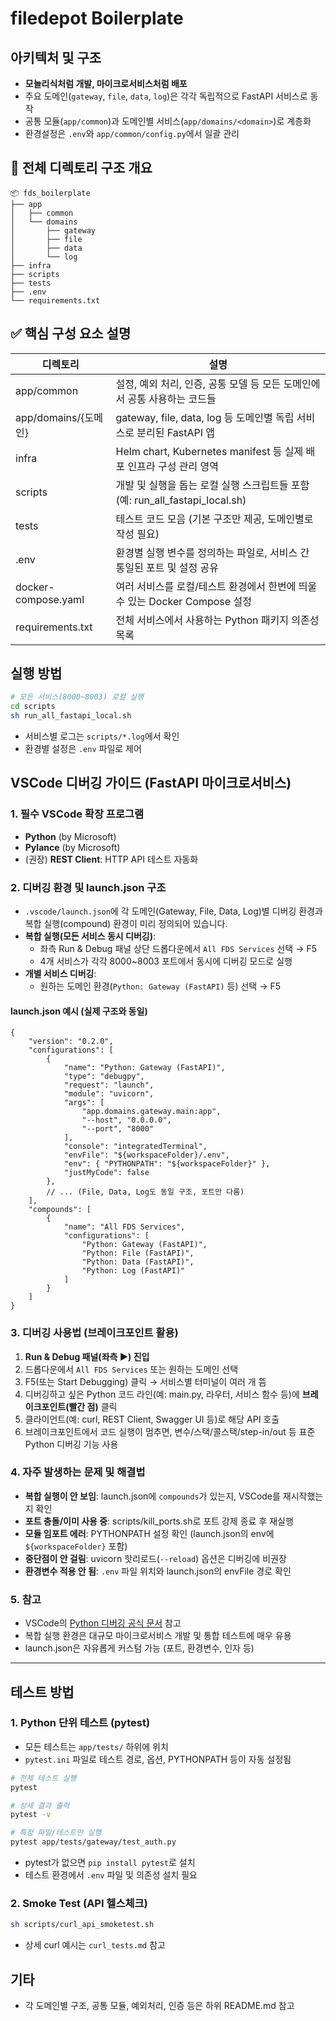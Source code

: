# filedepot Boilerplate

## 아키텍처 및 구조

- **모놀리식처럼 개발, 마이크로서비스처럼 배포**
- 주요 도메인(`gateway`, `file`, `data`, `log`)은 각각 독립적으로 FastAPI 서비스로 동작
- 공통 모듈(`app/common`)과 도메인별 서비스(`app/domains/<domain>`)로 계층화
- 환경설정은 `.env`와 `app/common/config.py`에서 일괄 관리


## 📁 전체 디렉토리 구조 개요

```
📦 fds_boilerplate
├── app
│   ├── common
│   └── domains
│       ├── gateway
│       ├── file
│       ├── data
│       └── log
├── infra
├── scripts
├── tests
├── .env
└── requirements.txt
```

## ✅ 핵심 구성 요소 설명

| 디렉토리             | 설명                                                                 |
|----------------------|----------------------------------------------------------------------|
| app/common           | 설정, 예외 처리, 인증, 공통 모델 등 모든 도메인에서 공통 사용하는 코드들 |
| app/domains/{도메인} | gateway, file, data, log 등 도메인별 독립 서비스로 분리된 FastAPI 앱    |
| infra                | Helm chart, Kubernetes manifest 등 실제 배포 인프라 구성 관리 영역      |
| scripts              | 개발 및 실행을 돕는 로컬 실행 스크립트들 포함 (예: run_all_fastapi_local.sh) |
| tests                | 테스트 코드 모음 (기본 구조만 제공, 도메인별로 작성 필요)                |
| .env                 | 환경별 실행 변수를 정의하는 파일로, 서비스 간 통일된 포트 및 설정 공유   |
| docker-compose.yaml  | 여러 서비스를 로컬/테스트 환경에서 한번에 띄울 수 있는 Docker Compose 설정 |
| requirements.txt     | 전체 서비스에서 사용하는 Python 패키지 의존성 목록                      |



## 실행 방법

```bash
# 모든 서비스(8000~8003) 로컬 실행
cd scripts
sh run_all_fastapi_local.sh
```

- 서비스별 로그는 `scripts/*.log`에서 확인
- 환경별 설정은 `.env` 파일로 제어

## VSCode 디버깅 가이드 (FastAPI 마이크로서비스)

### 1. 필수 VSCode 확장 프로그램
- **Python** (by Microsoft)
- **Pylance** (by Microsoft)
- (권장) **REST Client**: HTTP API 테스트 자동화

### 2. 디버깅 환경 및 launch.json 구조
- `.vscode/launch.json`에 각 도메인(Gateway, File, Data, Log)별 디버깅 환경과 복합 실행(compound) 환경이 미리 정의되어 있습니다.
- **복합 실행(모든 서비스 동시 디버깅)**:
    - 좌측 Run & Debug 패널 상단 드롭다운에서 `All FDS Services` 선택 → F5
    - 4개 서비스가 각각 8000~8003 포트에서 동시에 디버깅 모드로 실행
- **개별 서비스 디버깅**:
    - 원하는 도메인 환경(`Python: Gateway (FastAPI)` 등) 선택 → F5

#### launch.json 예시 (실제 구조와 동일)
```jsonc
{
    "version": "0.2.0",
    "configurations": [
        {
            "name": "Python: Gateway (FastAPI)",
            "type": "debugpy",
            "request": "launch",
            "module": "uvicorn",
            "args": [
                "app.domains.gateway.main:app",
                "--host", "0.0.0.0",
                "--port", "8000"
            ],
            "console": "integratedTerminal",
            "envFile": "${workspaceFolder}/.env",
            "env": { "PYTHONPATH": "${workspaceFolder}" },
            "justMyCode": false
        },
        // ... (File, Data, Log도 동일 구조, 포트만 다름)
    ],
    "compounds": [
        {
            "name": "All FDS Services",
            "configurations": [
                "Python: Gateway (FastAPI)",
                "Python: File (FastAPI)",
                "Python: Data (FastAPI)",
                "Python: Log (FastAPI)"
            ]
        }
    ]
}
```

### 3. 디버깅 사용법 (브레이크포인트 활용)
1. **Run & Debug 패널(좌측 ▶️) 진입**
2. 드롭다운에서 `All FDS Services` 또는 원하는 도메인 선택
3. F5(또는 Start Debugging) 클릭 → 서비스별 터미널이 여러 개 뜸
4. 디버깅하고 싶은 Python 코드 라인(예: main.py, 라우터, 서비스 함수 등)에 **브레이크포인트(빨간 점)** 클릭
5. 클라이언트(예: curl, REST Client, Swagger UI 등)로 해당 API 호출
6. 브레이크포인트에서 코드 실행이 멈추면, 변수/스택/콜스택/step-in/out 등 표준 Python 디버깅 기능 사용

### 4. 자주 발생하는 문제 및 해결법
- **복합 실행이 안 보임**: launch.json에 `compounds`가 있는지, VSCode를 재시작했는지 확인
- **포트 충돌/이미 사용 중**: scripts/kill_ports.sh로 포트 강제 종료 후 재실행
- **모듈 임포트 에러**: PYTHONPATH 설정 확인 (launch.json의 env에 `${workspaceFolder}` 포함)
- **중단점이 안 걸림**: uvicorn 핫리로드(`--reload`) 옵션은 디버깅에 비권장
- **환경변수 적용 안 됨**: `.env` 파일 위치와 launch.json의 envFile 경로 확인

### 5. 참고
- VSCode의 [Python 디버깅 공식 문서](https://code.visualstudio.com/docs/python/debugging) 참고
- 복합 실행 환경은 대규모 마이크로서비스 개발 및 통합 테스트에 매우 유용
- launch.json은 자유롭게 커스텀 가능 (포트, 환경변수, 인자 등)

---

## 테스트 방법

### 1. Python 단위 테스트 (pytest)

- 모든 테스트는 `app/tests/` 하위에 위치
- `pytest.ini` 파일로 테스트 경로, 옵션, PYTHONPATH 등이 자동 설정됨

```bash
# 전체 테스트 실행
pytest

# 상세 결과 출력
pytest -v

# 특정 파일/테스트만 실행
pytest app/tests/gateway/test_auth.py
```

- pytest가 없으면 `pip install pytest`로 설치
- 테스트 환경에서 `.env` 파일 및 의존성 설치 필요

### 2. Smoke Test (API 헬스체크)

```bash
sh scripts/curl_api_smoketest.sh
```

- 상세 curl 예시는 `curl_tests.md` 참고

## 기타
- 각 도메인별 구조, 공통 모듈, 예외처리, 인증 등은 하위 README.md 참고
